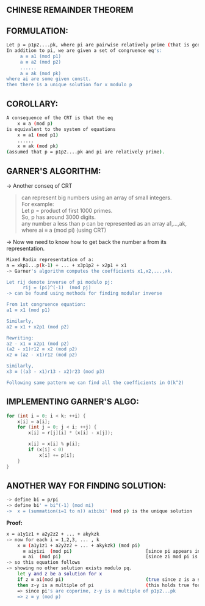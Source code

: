 CHINESE REMAINDER THEOREM
--

FORMULATION:
---
```sh
Let p = p1p2....pk, where pi are pairwise relatively prime (that is gcd(mi,mj)=1 whenever i not eq j). 
In addition to pi, we are given a set of congruence eq's:
     a ≡ a1 (mod p1)
     a ≡ a2 (mod p2)
     ......
     a ≡ ak (mod pk)
where ai are some given constt.
then there is a unique solution for x modulo p
```

COROLLARY:
---
```sh
A consequence of the CRT is that the eq 
    x ≡ a (mod p)
is equivalent to the system of equations
    x ≡ a1 (mod p1)
    ......
    x ≡ ak (mod pk)
(assumed that p = p1p2....pk and pi are relatively prime).
```

GARNER'S ALGORITHM:
---
-> Another conseq of CRT
> can represent big numbers using an array of small integers. \
> For example:\
> Let p = product of first 1000 primes. \
> So, p has around 3000 digits.\
> any number a less than p can be represented as an array a1,...,ak, where ai ≡ a (mod pi) (using CRT)

-> Now we need to know how to get back the number a from its representation.
```sh
Mixed Radix representation of a:
a = xkp1...p(k-1) + ... + x3p1p2 + x2p1 + x1
-> Garner's algorithm computes the coefficients x1,x2,...,xk.

Let rij denote inverse of pi modulo pj:
      rij = (pi)^(-1)  (mod pj)
-> can be found using methods for finding modular inverse

From 1st congruence equation:
a1 ≡ x1 (mod p1)

Similarly,
a2 ≡ x1 + x2p1 (mod p2)

Rewriting:
a2 - x1 ≡ x2p1 (mod p2)
(a2 - x1)r12 ≡ x2 (mod p2)
x2 ≡ (a2 - x1)r12 (mod p2)

Similarly,
x3 ≡ ((a3 - x1)r13 - x2)r23 (mod p3)

Following same pattern we can find all the coefficients in O(k^2)
```
IMPLEMENTING GARNER'S ALGO:
---
```cpp
for (int i = 0; i < k; ++i) {
    x[i] = a[i];
    for (int j = 0; j < i; ++j) {
        x[i] = r[j][i] * (x[i] - x[j]);

        x[i] = x[i] % p[i];
        if (x[i] < 0)
            x[i] += p[i];
    }
}
```

ANOTHER WAY FOR FINDING SOLUTION:
---
```sh
-> define bi = p/pi 
-> define bi' = bi^(-1) (mod mi)
->  x = (summation(i=1 to n)) aibibi' (mod p) is the unique solution
```

**Proof:** 
```sh
x = a1y1z1 + a2y2z2 + ... + akykzk
-> now for each i = 1,2,3, ... , k
    x ≡ (a1y1z1 + a2y2z2 + ... + akykzk) (mod pi)
      ≡ aiyizi  (mod pi)                           [since pi appears in all yj with j not eq i]
      ≡ ai  (mod pi)                               [since zi mod pi is equivalent to yi^(-1) mod pi
-> so this equation follows
-> showing no other solution exists modulo pq.
    let y and z be a solution for x
    if z ≡ ai(mod pi)                              (true since z is a solution)
    then z-y is a multiple of pi                   (this holds true for all i)
    => since pi's are coporime, z-y is a multiple of p1p2...pk
    => z ≡ y (mod p)
```
    
